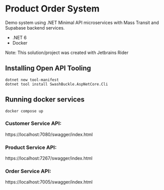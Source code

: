 # Product Order System
Demo system using .NET Minimal API microservices with Mass Transit and Supabase backend services.

- .NET 6
- Docker

Note: This solution/project was created with Jetbrains Rider



## Installing Open API Tooling

```
dotnet new tool-manifest
dotnet tool install SwashBuckle.AspNetCore.Cli
```

## Running docker services

```shell
docker compose up
```

### Customer Service API: 
https://localhost:7080/swagger/index.html

### Product Service API: 
https://localhost:7267/swagger/index.html

### Order Service API: 
https://localhost:7005/swagger/index.html